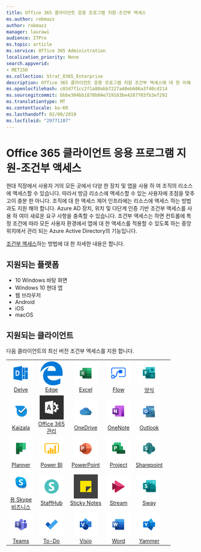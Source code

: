 ```yaml
---
title: Office 365 클라이언트 응용 프로그램 지원-조건부 액세스
ms.author: robmazz
author: robmazz
manager: laurawi
audience: ITPro
ms.topic: article
ms.service: Office 365 Administration
localization_priority: None
search.appverid:
- MET150
ms.collection: Strat_O365_Enterprise
description: Office 365 클라이언트 응용 프로그램 지원 조건부 액세스에 대 한 이해
ms.openlocfilehash: c03d7f1cc2f1a80abb7227a40eb606a3f40cd214
ms.sourcegitcommit: bbbe304bb1878b04e719103be4287703fb3ef292
ms.translationtype: MT
ms.contentlocale: ko-KR
ms.lasthandoff: 02/08/2019
ms.locfileid: "29771107"
---
```

# <a name="office-365-client-app-support---conditional-access"></a>Office 365 클라이언트 응용 프로그램 지원-조건부 액세스

현대 직장에서 사용자 거의 모든 곳에서 다양 한 장치 및 앱을 사용 하 여 조직의 리소스에 액세스할 수 있습니다. 따라서 방금 리소스에 액세스할 수 있는 사용자에 초점을 맞추고이 충분 한 아니다. 조직에 대 한 액세스 제어 인프라에는 리소스에 액세스 하는 방법과도 지원 해야 합니다. Azure AD 장치, 위치 및 다단계 인증 기반 조건부 액세스를 사용 하 여이 새로운 요구 사항을 충족할 수 있습니다. 조건부 액세스는 하면 컨트롤에 특정 조건에 따라 모든 사용자 환경에서 앱에 대 한 액세스를 적용할 수 있도록 하는 중앙 위치에서 관리 되는 Azure Active Directory의 기능입니다. 

[조건부 액세스](https://docs.microsoft.com/azure/active-directory/conditional-access/)하는 방법에 대 한 자세한 내용은 합니다.

## <a name="supported-platforms"></a>지원되는 플랫폼

 - 10 Windows 바탕 화면
 - Windows 10 현대 앱
 - 웹 브라우저
 - Android
 - iOS
 - macOS

## <a name="supported-clients"></a>지원되는 클라이언트

다음 클라이언트의 최신 버전 조건부 액세스를 지원 합니다.

| | | | | | |
|:---:|:---:|:---:|:---:|:---:|:---:|
| ![굴 아이콘](media/o365-delve-64x64.png) <br> [Delve](https://products.office.com/business/intelligent-search) | ![에 지 아이콘](media/o365-edge-64x64.png) <br> [Edge](https://www.microsoft.com/windows/microsoft-edge) | ![Excel 아이콘](media/o365-excel-64x64.png) <br> [Excel](https://products.office.com/excel) | ![흐름 아이콘](media/o365-flow-64x64.png) <br> [Flow](https://flow.microsoft.com) | ![양식 아이콘](media/o365-forms-64x64.png) <br> [양식](https://flow.microsoft.com/connectors/shared_microsoftforms/microsoft-forms/) |
| ![Kaizala 아이콘](media/o365-kaizala-64x64.png) <br> [Kaizala](https://products.office.com/en/business/microsoft-kaizala) | ![Office 365 관리자 아이콘](media/o365-o365admin-64x64.png) <br> [Office 365 <br> 관리](https://products.office.com/business/manage-office-365-admin-app) | ![비즈니스 아이콘 비즈니스용 OneDrive](media/o365-OneDrive-64x64.png) <br> [OneDrive](https://products.office.com/onedrive-for-business/online-cloud-storage) | ![OneNote 아이콘](media/o365-OneNote-64x64.png) <br> [OneNote](https://products.office.com/onenote) | ![Outlook 아이콘](media/o365-outlook-64x64.png) <br> [Outlook](https://products.office.com/outlook) |
| ![플래너 아이콘](media/o365-planner-64x64.png) <br> [Planner](https://products.office.com/business/task-management-software) | ![PowerBI 아이콘](media/o365-powerbi-64x64.png) <br> [Power BI](https://powerbi.microsoft.com) | ![PowerPoint 아이콘](media/o365-powerpoint-64x64.png) <br> [PowerPoint](https://products.office.com/powerpoint) | ![프로젝트 아이콘](media/o365-project-64x64.png) <br> [Project](https://products.office.com/project) | ![SharePoint 아이콘](media/o365-sharepoint-64x64.png) <br> [Sharepoint](https://products.office.com/sharepoint) 
| ![Skype 비즈니스 아이콘](media/o365-skypeforbusiness-64x64.png) <br> [용 Skype <br> 비즈니스](https://www.skype.com/business/) | ![StaffHub 아이콘](media/o365-staffhub-64x64.png) <br> [StaffHub](https://products.office.com/microsoft-staffhub/staff-scheduling-software) | ![스티커 메모 아이콘](media/o365-stickynotes-64x64.png) <br> [Sticky Notes](https://www.microsoft.com/p/microsoft-sticky-notes/9nblggh4qghw) | ![스트림 아이콘](media/o365-stream-64x64.png) <br> [Stream](https://stream.microsoft.com) | ![아이콘 라](media/o365-sway-64x64.png) <br> [Sway](https://sway.com) 
| ![팀 아이콘](media/o365-teams-64x64.png) <br> [Teams](https://products.office.com/microsoft-teams/group-chat-software) | ![할 일 아이콘](media/o365-todo-64x64.png) <br> [To-Do](https://todo.microsoft.com) | ![Visio 아이콘](media/o365-visio-64x64.png) <br> [Visio](https://products.office.com/visio/flowchart-software) | ![Word 아이콘](media/o365-word-64x64.png) <br> [Word](https://products.office.com/word) | ![Yammer 아이콘](media/o365-yammer-64x64.png) <br> [Yammer](https://products.office.com/yammer/yammer-overview)